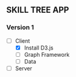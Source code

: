 ## SKILL TREE APP

### Version 1
* [ ] Client
    * [x] Install D3.js
    * [ ] Graph Framework
    * [ ] Data
* [ ] Server
